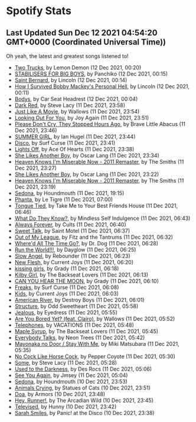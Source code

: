 
# Spotify Stats
## Last Updated Sun Dec 12 2021 04:54:20 GMT+0000 (Coordinated Universal Time))

Oh yeah, the latest and greatest songs listened to!

- [Two Trucks](https://www.last.fm/music/Lemon+Demon/_/Two+Trucks), by Lemon Demon (12 Dec 2021, 00:20)
- [STABILISERS FOR BIG BOYS](https://www.last.fm/music/Panchiko/_/STABILISERS+FOR+BIG+BOYS), by Panchiko (12 Dec 2021, 00:15)
- [Saint Bernard](https://www.last.fm/music/Lincoln/_/Saint+Bernard), by Lincoln (12 Dec 2021, 00:14)
- [How I Survived Bobby Mackey's Personal Hell](https://www.last.fm/music/Lincoln/_/How+I+Survived+Bobby+Mackey%27s+Personal+Hell), by Lincoln (12 Dec 2021, 00:11)
- [Bodys](https://www.last.fm/music/Car+Seat+Headrest/_/Bodys), by Car Seat Headrest (12 Dec 2021, 00:04)
- [Dark Red](https://www.last.fm/music/Steve+Lacy/_/Dark+Red), by Steve Lacy (11 Dec 2021, 23:58)
- [Just Like A Movie](https://www.last.fm/music/Wallows/_/Just+Like+A+Movie), by Wallows (11 Dec 2021, 23:54)
- [Looking Out For You](https://www.last.fm/music/Joy+Again/_/Looking+Out+For+You), by Joy Again (11 Dec 2021, 23:51)
- [Please Don't Cry, They Stopped Hours Ago](https://www.last.fm/music/Brave+Little+Abacus/_/Please+Don%27t+Cry,+They+Stopped+Hours+Ago), by Brave Little Abacus (11 Dec 2021, 23:46)
- [SUMMER GIRL](https://www.last.fm/music/Ian+Hugel/_/SUMMER+GIRL), by Ian Hugel (11 Dec 2021, 23:44)
- [Disco](https://www.last.fm/music/Surf+Curse/_/Disco), by Surf Curse (11 Dec 2021, 23:41)
- [Lights Off](https://www.last.fm/music/Ace+Of+Hearts/_/Lights+Off), by Ace Of Hearts (11 Dec 2021, 23:38)
- [She Likes Another Boy](https://www.last.fm/music/Oscar+Lang/_/She+Likes+Another+Boy), by Oscar Lang (11 Dec 2021, 23:34)
- [Heaven Knows I'm Miserable Now - 2011 Remaster](https://www.last.fm/music/The+Smiths/_/Heaven+Knows+I%27m+Miserable+Now+-+2011+Remaster), by The Smiths (11 Dec 2021, 23:27)
- [She Likes Another Boy](https://www.last.fm/music/Oscar+Lang/_/She+Likes+Another+Boy), by Oscar Lang (11 Dec 2021, 23:22)
- [Heaven Knows I'm Miserable Now - 2011 Remaster](https://www.last.fm/music/The+Smiths/_/Heaven+Knows+I%27m+Miserable+Now+-+2011+Remaster), by The Smiths (11 Dec 2021, 23:19)
- [Sedona](https://www.last.fm/music/Houndmouth/_/Sedona), by Houndmouth (11 Dec 2021, 19:15)
- [Phanta](https://www.last.fm/music/Le+Tigre/_/Phanta), by Le Tigre (11 Dec 2021, 07:00)
- [Tongue Tied](https://www.last.fm/music/Take+Me+to+Your+Best+Friends+House/_/Tongue+Tied), by Take Me to Your Best Friends House (11 Dec 2021, 06:46)
- [What Do They Know?](https://www.last.fm/music/Mindless+Self+Indulgence/_/What+Do+They+Know%3F), by Mindless Self Indulgence (11 Dec 2021, 06:43)
- [Always Forever](https://www.last.fm/music/Cults/_/Always+Forever), by Cults (11 Dec 2021, 06:40)
- [Sweet Talk](https://www.last.fm/music/Saint+Motel/_/Sweet+Talk), by Saint Motel (11 Dec 2021, 06:37)
- [Out of My League](https://www.last.fm/music/Fitz+and+the+Tantrums/_/Out+of+My+League), by Fitz and the Tantrums (11 Dec 2021, 06:32)
- [Where'd All The Time Go?](https://www.last.fm/music/Dr.+Dog/_/Where%27d+All+The+Time+Go%3F), by Dr. Dog (11 Dec 2021, 06:28)
- [Run the World!!!](https://www.last.fm/music/Dayglow/_/Run+the+World!!!), by Dayglow (11 Dec 2021, 06:25)
- [Slow Angel](https://www.last.fm/music/Rebounder/_/Slow+Angel), by Rebounder (11 Dec 2021, 06:23)
- [New Flesh](https://www.last.fm/music/Current+Joys/_/New+Flesh), by Current Joys (11 Dec 2021, 06:20)
- [kissing girls](https://www.last.fm/music/Grady/_/kissing+girls), by Grady (11 Dec 2021, 06:18)
- [Kilby Girl](https://www.last.fm/music/The+Backseat+Lovers/_/Kilby+Girl), by The Backseat Lovers (11 Dec 2021, 06:13)
- [CAN YOU HEAR THE MOON](https://www.last.fm/music/Grady/_/CAN+YOU+HEAR+THE+MOON), by Grady (11 Dec 2021, 06:10)
- [Freaks](https://www.last.fm/music/Surf+Curse/_/Freaks), by Surf Curse (11 Dec 2021, 06:08)
- [Kids](https://www.last.fm/music/Current+Joys/_/Kids), by Current Joys (11 Dec 2021, 06:03)
- [American River](https://www.last.fm/music/Destroy+Boys/_/American+River), by Destroy Boys (11 Dec 2021, 06:01)
- [Structure](https://www.last.fm/music/Odd+Sweetheart/_/Structure), by Odd Sweetheart (11 Dec 2021, 05:58)
- [Jealous](https://www.last.fm/music/Eyedress/_/Jealous), by Eyedress (11 Dec 2021, 05:55)
- [Are You Bored Yet? (feat. Clairo)](https://www.last.fm/music/Wallows/_/Are+You+Bored+Yet%3F+(feat.+Clairo)), by Wallows (11 Dec 2021, 05:52)
- [Telephones](https://www.last.fm/music/VACATIONS/_/Telephones), by VACATIONS (11 Dec 2021, 05:48)
- [Maple Syrup](https://www.last.fm/music/The+Backseat+Lovers/_/Maple+Syrup), by The Backseat Lovers (11 Dec 2021, 05:45)
- [Everybody Talks](https://www.last.fm/music/Neon+Trees/_/Everybody+Talks), by Neon Trees (11 Dec 2021, 05:42)
- [Mayonaka no Door / Stay With Me](https://www.last.fm/music/Miki+Matsubara/_/Mayonaka+no+Door+%2F+Stay+With+Me), by Miki Matsubara (11 Dec 2021, 05:35)
- [No Cock Like Horse Cock](https://www.last.fm/music/Pepper+Coyote/_/No+Cock+Like+Horse+Cock), by Pepper Coyote (11 Dec 2021, 05:30)
- [Some](https://www.last.fm/music/Steve+Lacy/_/Some), by Steve Lacy (11 Dec 2021, 05:28)
- [Used to the Darkness](https://www.last.fm/music/Des+Rocs/_/Used+to+the+Darkness), by Des Rocs (11 Dec 2021, 05:06)
- [See You Again](https://www.last.fm/music/Jmsey/_/See+You+Again), by Jmsey (11 Dec 2021, 05:04)
- [Sedona](https://www.last.fm/music/Houndmouth/_/Sedona), by Houndmouth (10 Dec 2021, 23:53)
- [Animals Crying](https://www.last.fm/music/Statues+of+Cats/_/Animals+Crying), by Statues of Cats (10 Dec 2021, 23:51)
- [Doa](https://www.last.fm/music/Armors/_/Doa), by Armors (10 Dec 2021, 23:48)
- [Hey, Runner!](https://www.last.fm/music/The+Arcadian+Wild/_/Hey,+Runner!), by The Arcadian Wild (10 Dec 2021, 23:45)
- [Televised](https://www.last.fm/music/Hunny/_/Televised), by Hunny (10 Dec 2021, 23:42)
- [Sarah Smiles](https://www.last.fm/music/Panic!+at+the+Disco/_/Sarah+Smiles), by Panic! at the Disco (10 Dec 2021, 23:38)
